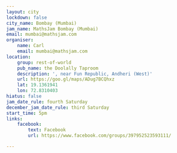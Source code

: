 ```yaml
---
layout: city
lockdown: false
city_name: Bombay (Mumbai)
jam_name: MathsJam Bombay (Mumbai)
email: mumbai@mathsjam.com
organiser:
    name: Carl
    email: mumbai@mathsjam.com
location:
    group: rest-of-world
    pub_name: the Doolally Taproom
    description: ', near Fun Republic, Andheri (West)'
    url: https://goo.gl/maps/ADug7BCQhxz
    lat: 19.1361941
    lon: 72.8310403
hiatus: false
jam_date_rule: fourth Saturday
december_jam_date_rule: third Saturday
start_time: 5pm
links:
    facebook:
        text: Facebook
        url: https://www.facebook.com/groups/397952523593111/

---
```


